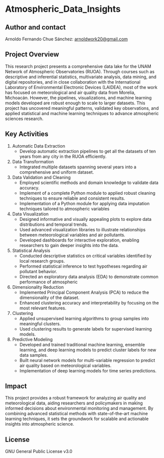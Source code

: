 # Atmospheric_Data_Insights

## Author and contact
Arnoldo Fernando Chue Sánchez: arnoldwork20@gmail.com

## Project Overview
This research project presents a comprehensive data lake for the UNAM Network of Atmospheric Observatories (RUOA). Through courses such as descriptive and inferential statistics, multivariate analysis, data mining, and digital repositories, and in close collaboration with the International Laboratory of Environmental Electronic Devices (LAIDEA), most of the work has focused on meteorological and air quality data from Morelia, Michoacán. However, the pipelines, visualizations, and machine learning models developed are robust enough to scale to larger datasets. This project has uncovered meaningful patterns, validated key observations, and applied statistical and machine learning techniques to advance atmospheric sciences research.

## Key Activities
1. Automatic Data Extraction 
    - Develop automatic extraction pipelines to get all the datasets of ten years from any city in the RUOA efficiently.
2. Data Transformation
    - Integrated multiple datasets spanning several years into a comprehensive and uniform dataset.
3. Data Validation and Cleaning
    - Employed scientific methods and domain knowledge to validate data accuracy.
    - Implement of a complete Python module to applied robust cleaning techniques to ensure reliable and consistent results.
    - Implementation of a Python module for applying data imputation techniques tailored to atmospheric variables
4. Data Visualization
    - Designed informative and visually appealing plots to explore data distributions and temporal trends.
    - Used advanced visualization libraries to illustrate relationships between meteorological variables and air pollutants.
    - Developed dashboards for interactive exploration, enabling researchers to gain deeper insights into the data.
5. Statistical Analysis
    - Conducted descriptive statistics on critical variables identified by local research groups.
    - Performed statistical inference to test hypotheses regarding air pollutant behavior.
    - Directed an exploratory data analysis (EDA) to demonstrate common performance of atmospheric
6. Dimensionality Reduction
    - Implemented Principal Component Analysis (PCA) to reduce the dimensionality of the dataset.
    - Enhanced clustering accuracy and interpretability by focusing on the most relevant features.
7. Clustering
    - Applied unsupervised learning algorithms to group samples into meaningful clusters.
    - Used clustering results to generate labels for supervised learning models.
8. Predictive Modeling
    - Developed and trained traditional machine learning, ensemble learning, and deep learning models to predict cluster labels for new data samples.
    - Built neural network models for multi-variable regression to predict air quality based on meteorological variables.
    - Implementation of deep learning models for time series predictions.

## Impact
This project provides a robust framework for analyzing air quality and meteorological data, aiding researchers and policymakers in making informed decisions about environmental monitoring and management. By combining advanced statistical methods with state-of-the-art machine learning techniques, it sets the groundwork for scalable and actionable insights into atmospheric science.

## License
GNU General Public License v3.0
